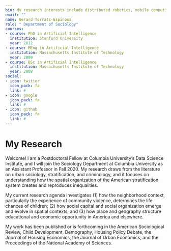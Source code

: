 ```yaml
---
bio: My research interests include distributed robotics, mobile computing and programmable matter.
email: ""
name: Gerard Torrats-Espinosa
role: " Department of Sociology"
courses:
- course: PhD in Artificial Intelligence
  institution: Stanford University
  year: 2012
- course: MEng in Artificial Intelligence
  institution: Massachusetts Institute of Technology
  year: 2009
- course: BSc in Artificial Intelligence
  institution: Massachusetts Institute of Technology
  year: 2008
social:
- icon: twitter
  icon_pack: fa
  link: #
- icon: google
  icon_pack: fa
  link: #
- icon: github
  icon_pack: fa
  link: #
---
```


# My Research

Welcome! I am a Postdoctoral Fellow at Columbia University’s Data Science Institute, and I will join the Sociology Department at Columbia University as an Assistant Professor in Fall 2020. My research draws from the literature on urban sociology, stratification, and criminology, and it focuses on understanding how the spatial  organization of the American stratification system creates and reproduces inequalities.

My current research agenda investigates (1) how the neighborhood context, particularly the experience of community violence, determines the life chances of children; (2) how social capital and social organization emerge and evolve in spatial contexts; and (3) how place and geography structure educational and economic opportunity in America and elsewhere.

My work has been published or is forthcoming in the American Sociological Review, Child Development, Demography, Housing Policy Debate, the Journal of Housing Economics, the Journal of Urban Economics, and the Proceedings of the National Academy of Sciences.
